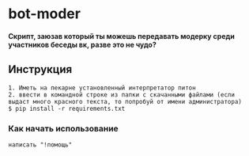 # bot-moder
#### Скрипт, заюзав который ты можешь передавать модерку среди участников беседы вк, разве это не чудо?
## Инструкция
    1. Иметь на пекарне установленный интерпретатор питон
    2. ввести в командной строке из папки с скачанными файлами (если выдаст много красного текста, то попробуй от имени администратора) 
    $ pip install -r requirements.txt
    
### Как начать использование
    написать "!помощь"
